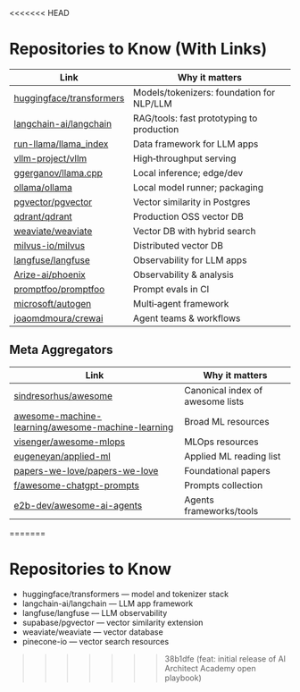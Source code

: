 <<<<<<< HEAD
# Repositories to Know (With Links)

| Link | Why it matters |
|---|---|
| [huggingface/transformers](https://github.com/huggingface/transformers) | Models/tokenizers: foundation for NLP/LLM |
| [langchain-ai/langchain](https://github.com/langchain-ai/langchain) | RAG/tools: fast prototyping to production |
| [run-llama/llama_index](https://github.com/run-llama/llama_index) | Data framework for LLM apps |
| [vllm-project/vllm](https://github.com/vllm-project/vllm) | High‑throughput serving |
| [ggerganov/llama.cpp](https://github.com/ggerganov/llama.cpp) | Local inference; edge/dev |
| [ollama/ollama](https://github.com/ollama/ollama) | Local model runner; packaging |
| [pgvector/pgvector](https://github.com/pgvector/pgvector) | Vector similarity in Postgres |
| [qdrant/qdrant](https://github.com/qdrant/qdrant) | Production OSS vector DB |
| [weaviate/weaviate](https://github.com/weaviate/weaviate) | Vector DB with hybrid search |
| [milvus-io/milvus](https://github.com/milvus-io/milvus) | Distributed vector DB |
| [langfuse/langfuse](https://github.com/langfuse/langfuse) | Observability for LLM apps |
| [Arize-ai/phoenix](https://github.com/Arize-ai/phoenix) | Observability & analysis |
| [promptfoo/promptfoo](https://github.com/promptfoo/promptfoo) | Prompt evals in CI |
| [microsoft/autogen](https://github.com/microsoft/autogen) | Multi‑agent framework |
| [joaomdmoura/crewai](https://github.com/joaomdmoura/crewai) | Agent teams & workflows |

## Meta Aggregators
| Link | Why it matters |
|---|---|
| [sindresorhus/awesome](https://github.com/sindresorhus/awesome) | Canonical index of awesome lists |
| [awesome-machine-learning/awesome-machine-learning](https://github.com/awesome-machine-learning/awesome-machine-learning) | Broad ML resources |
| [visenger/awesome-mlops](https://github.com/visenger/awesome-mlops) | MLOps resources |
| [eugeneyan/applied-ml](https://github.com/eugeneyan/applied-ml) | Applied ML reading list |
| [papers-we-love/papers-we-love](https://github.com/papers-we-love/papers-we-love) | Foundational papers |
| [f/awesome-chatgpt-prompts](https://github.com/f/awesome-chatgpt-prompts) | Prompts collection |
| [e2b-dev/awesome-ai-agents](https://github.com/e2b-dev/awesome-ai-agents) | Agents frameworks/tools |
=======
# Repositories to Know
- huggingface/transformers — model and tokenizer stack
- langchain-ai/langchain — LLM app framework
- langfuse/langfuse — LLM observability
- supabase/pgvector — vector similarity extension
- weaviate/weaviate — vector database
- pinecone-io — vector search resources
>>>>>>> 38b1dfe (feat: initial release of AI Architect Academy open playbook)
